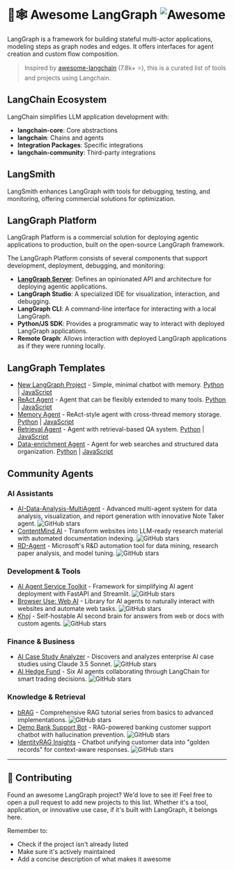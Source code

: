 # 🦜🕸️ Awesome LangGraph ![Awesome](https://awesome.re/badge.svg)

LangGraph is a framework for building stateful multi-actor applications, modeling steps as graph nodes and edges. It offers interfaces for agent creation and custom flow composition.

> Inspired by [awesome-langchain](https://github.com/kyrolabs/awesome-langchain) (7.8k+ ⭐), this is a curated list of tools and projects using Langchain.

## LangChain Ecosystem

LangChain simplifies LLM application development with:

- **langchain-core**: Core abstractions
- **langchain**: Chains and agents
- **Integration Packages**: Specific integrations
- **langchain-community**: Third-party integrations

## LangSmith

LangSmith enhances LangGraph with tools for debugging, testing, and monitoring, offering commercial solutions for optimization.

## LangGraph Platform

LangGraph Platform is a commercial solution for deploying agentic applications to production, built on the open-source LangGraph framework.

The LangGraph Platform consists of several components that support development, deployment, debugging, and monitoring:

- **[LangGraph Server](https://langchain-ai.github.io/langgraph/concepts/langgraph_platform/#overview)**: Defines an opinionated API and architecture for deploying agentic applications.
- **LangGraph Studio**: A specialized IDE for visualization, interaction, and debugging.
- **LangGraph CLI**: A command-line interface for interacting with a local LangGraph.
- **Python/JS SDK**: Provides a programmatic way to interact with deployed LangGraph applications.
- **Remote Graph**: Allows interaction with deployed LangGraph applications as if they were running locally.

## LangGraph Templates

- [New LangGraph Project](https://github.com/langchain-ai/new-langgraph-project) - Simple, minimal chatbot with memory. [Python](https://github.com/langchain-ai/new-langgraph-project) | [JavaScript](https://github.com/langchain-ai/new-langgraphjs-project)
- [ReAct Agent](https://github.com/langchain-ai/react-agent) - Agent that can be flexibly extended to many tools. [Python](https://github.com/langchain-ai/react-agent) | [JavaScript](https://github.com/langchain-ai/react-agent-js)
- [Memory Agent](https://github.com/langchain-ai/memory-agent) - ReAct-style agent with cross-thread memory storage. [Python](https://github.com/langchain-ai/memory-agent) | [JavaScript](https://github.com/langchain-ai/memory-agent-js)
- [Retrieval Agent](https://github.com/langchain-ai/retrieval-agent-template) - Agent with retrieval-based QA system. [Python](https://github.com/langchain-ai/retrieval-agent-template) | [JavaScript](https://github.com/langchain-ai/retrieval-agent-template-js)
- [Data-enrichment Agent](https://github.com/langchain-ai/data-enrichment) - Agent for web searches and structured data organization. [Python](https://github.com/langchain-ai/data-enrichment) | [JavaScript](https://github.com/langchain-ai/data-enrichment-js)

## Community Agents

### AI Assistants
- [AI-Data-Analysis-MultiAgent](https://github.com/starpig1129/AI-Data-Analysis-MultiAgent) - Advanced multi-agent system for data analysis, visualization, and report generation with innovative Note Taker agent. ![GitHub stars](https://img.shields.io/github/stars/starpig1129/AI-Data-Analysis-MultiAgent)
- [ContentMind AI](https://github.com/lgesuellip/researcher_agent) - Transform websites into LLM-ready research material with automated documentation indexing. ![GitHub stars](https://img.shields.io/github/stars/lgesuellip/researcher_agent)
- [RD-Agent](https://github.com/microsoft/RD-Agent) - Microsoft's R&D automation tool for data mining, research paper analysis, and model tuning. ![GitHub stars](https://img.shields.io/github/stars/microsoft/RD-Agent)

### Development & Tools
- [AI Agent Service Toolkit](https://github.com/JoshuaC215/agent-service-toolkit) - Framework for simplifying AI agent deployment with FastAPI and Streamlit. ![GitHub stars](https://img.shields.io/github/stars/JoshuaC215/agent-service-toolkit)
- [Browser Use: Web AI](https://github.com/browser-use/browser-use) - Library for AI agents to naturally interact with websites and automate web tasks. ![GitHub stars](https://img.shields.io/github/stars/browser-use/browser-use)
- [Khoj](https://github.com/khoj-ai/khoj) - Self-hostable AI second brain for answers from web or docs with custom agents. ![GitHub stars](https://img.shields.io/github/stars/khoj-ai/khoj)

### Finance & Business
- [AI Case Study Analyzer](https://github.com/muratcankoylan/AI-Investigator) - Discovers and analyzes enterprise AI case studies using Claude 3.5 Sonnet. ![GitHub stars](https://img.shields.io/github/stars/muratcankoylan/AI-Investigator)
- [AI Hedge Fund](https://github.com/virattt/ai-hedge-fund) - Six AI agents collaborating through LangChain for smart trading decisions. ![GitHub stars](https://img.shields.io/github/stars/virattt/ai-hedge-fund)

### Knowledge & Retrieval
- [bRAG](https://github.com/bRAGAI/bRAG-langchain) - Comprehensive RAG tutorial series from basics to advanced implementations. ![GitHub stars](https://img.shields.io/github/stars/bRAGAI/bRAG-langchain)
- [Demo Bank Support Bot](https://github.com/multinear-demo/demo-bank-support-lc-py) - RAG-powered banking customer support chatbot with hallucination prevention. ![GitHub stars](https://img.shields.io/github/stars/multinear-demo/demo-bank-support-lc-py)
- [IdentityRAG Insights](https://github.com/tilotech/identity-rag-customer-insights-chatbot) - Chatbot unifying customer data into "golden records" for context-aware responses. ![GitHub stars](https://img.shields.io/github/stars/tilotech/identity-rag-customer-insights-chatbot)

---

## 🤝 Contributing

Found an awesome LangGraph project? We'd love to see it! Feel free to open a pull request to add new projects to this list. Whether it's a tool, application, or innovative use case, if it's built with LangGraph, it belongs here.

Remember to:
- Check if the project isn't already listed
- Make sure it's actively maintained
- Add a concise description of what makes it awesome

